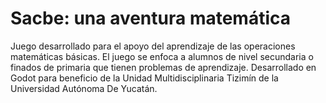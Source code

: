 # Sacbe: una aventura matemática

Juego desarrollado para el apoyo del aprendizaje de las operaciones matemáticas básicas. El juego se enfoca a alumnos de nivel secundaria o finados de primaria que tienen problemas de aprendizaje. Desarrollado en Godot para beneficio de la Unidad Multidisciplinaria Tizimín de la Universidad Autónoma De Yucatán.
